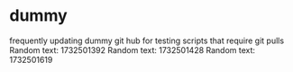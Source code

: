 # dummy
frequently updating dummy git hub for testing scripts that require git pulls
Random text: 1732501392
Random text: 1732501428
Random text: 1732501619
